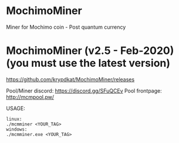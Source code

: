 # MochimoMiner
Miner for Mochimo coin - Post quantum currency

# MochimoMiner (v2.5 - Feb-2020) (you must use the latest version)
https://github.com/krypdkat/MochimoMiner/releases

Pool/Miner discord: https://discord.gg/SFuQCEv
Pool frontpage: http://mcmpool.pw/

USAGE:
```
linux:
./mcmminer <YOUR_TAG>
windows:
./mcmminer.exe <YOUR_TAG>
```
